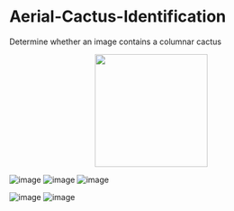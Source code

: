 # Aerial-Cactus-Identification 
Determine whether an image contains a columnar cactus

<p align="center">
  <img src="https://user-images.githubusercontent.com/33135767/92601690-c293c080-f2ca-11ea-88e0-00170a2dda1f.png" width="200" height="200"/>
</p>

![image](https://user-images.githubusercontent.com/33135767/96376411-64e17680-119c-11eb-8bf4-947f2a553030.png)
![image](https://user-images.githubusercontent.com/33135767/96376438-7a56a080-119c-11eb-9715-4e02f3b38af0.png)
![image](https://user-images.githubusercontent.com/33135767/92590600-1f3aaf80-f2ba-11ea-9d7c-6340c6615c9b.png)


![image](https://user-images.githubusercontent.com/33135767/92591312-4a71ce80-f2bb-11ea-9f8a-c7087d0443de.png)
![image](https://user-images.githubusercontent.com/33135767/93018459-87a4cc00-f5ed-11ea-9885-177bd16de0a5.png)

